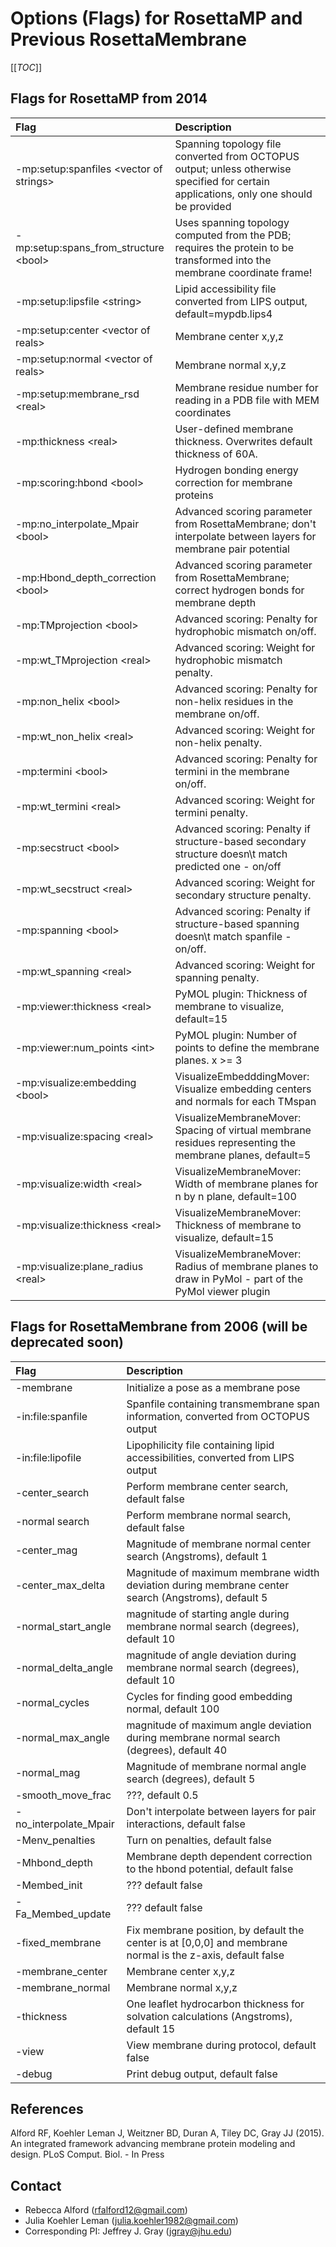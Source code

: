 # Options (Flags) for RosettaMP and Previous RosettaMembrane

[[_TOC_]]

## Flags for RosettaMP from 2014

|**Flag**|**Description**|
|:-------|:--------------|
|-mp:setup:spanfiles \<vector of strings\>| Spanning topology file converted from OCTOPUS output; unless otherwise specified for certain applications, only one should be provided| |
|-mp:setup:spans_from_structure \<bool\>| Uses spanning topology computed from the PDB; requires the protein to be transformed into the membrane coordinate frame!||
|-mp:setup:lipsfile \<string\>| Lipid accessibility file converted from LIPS output, default=mypdb.lips4| |
|-mp:setup:center \<vector of reals\>| Membrane center x,y,z||
|-mp:setup:normal \<vector of reals\>| Membrane normal x,y,z| |
|-mp:setup:membrane_rsd \<real\>| Membrane residue number for reading in a PDB file with MEM coordinates|
|-mp:thickness \<real\>| User-defined membrane thickness. Overwrites default thickness of 60A.|
|-mp:scoring:hbond \<bool\>| Hydrogen bonding energy correction for membrane proteins|
|-mp:no_interpolate_Mpair \<bool\>| Advanced scoring parameter from RosettaMembrane; don't interpolate between layers for membrane pair potential|
|-mp:Hbond_depth_correction \<bool\>| Advanced scoring parameter from RosettaMembrane; correct hydrogen bonds for membrane depth|
|-mp:TMprojection \<bool\>| Advanced scoring: Penalty for hydrophobic mismatch on/off.|
|-mp:wt_TMprojection \<real\>| Advanced scoring: Weight for hydrophobic mismatch penalty.|
|-mp:non_helix \<bool\>| Advanced scoring: Penalty for non-helix residues in the membrane on/off.|
|-mp:wt_non_helix \<real\>| Advanced scoring: Weight for non-helix penalty. |
|-mp:termini \<bool\>| Advanced scoring: Penalty for termini in the membrane on/off.|
|-mp:wt_termini \<real\>| Advanced scoring: Weight for termini penalty.|
|-mp:secstruct \<bool\>| Advanced scoring: Penalty if structure-based secondary structure doesn\t match predicted one - on/off|
|-mp:wt_secstruct \<real\>| Advanced scoring: Weight for secondary structure penalty.|
|-mp:spanning \<bool\>| Advanced scoring: Penalty if structure-based spanning doesn\t match spanfile - on/off.|
|-mp:wt_spanning \<real\>| Advanced scoring: Weight for spanning penalty.|
|-mp:viewer:thickness \<real\>| PyMOL plugin: Thickness of membrane to visualize, default=15 |
|-mp:viewer:num_points \<int\>| PyMOL plugin: Number of points to define the membrane planes. x \>= 3 |
|-mp:visualize:embedding \<bool\>| VisualizeEmbedddingMover: Visualize embedding centers and normals for each TMspan |
|-mp:visualize:spacing \<real\>| VisualizeMembraneMover: Spacing of virtual membrane residues representing the membrane planes, default=5 |
|-mp:visualize:width \<real\>| VisualizeMembraneMover: Width of membrane planes for n by n plane, default=100 |
|-mp:visualize:thickness \<real\>| VisualizeMembraneMover: Thickness of membrane to visualize, default=15 |
|-mp:visualize:plane_radius \<real\>| VisualizeMembraneMover: Radius of membrane planes to draw in PyMol - part of the PyMol viewer plugin |

## Flags for RosettaMembrane from 2006 (will be deprecated soon)

|**Flag**|**Description**|
|:-------|:--------------|
|-membrane <boolean>|Initialize a pose as a membrane pose|
|-in:file:spanfile <string>|Spanfile containing transmembrane span information, converted from OCTOPUS output|
|-in:file:lipofile <string>|Lipophilicity file containing lipid accessibilities, converted from LIPS output|
|-center_search <bool>|Perform membrane center search, default false|
|-normal search <bool>|Perform membrane normal search, default false|
|-center_mag <real>|Magnitude of membrane normal center search (Angstroms), default 1|
|-center_max_delta <int>|Magnitude of maximum membrane width deviation during membrane center search (Angstroms), default 5|
|-normal_start_angle <int>|magnitude of starting angle during membrane normal search (degrees), default 10|
|-normal_delta_angle <int>|magnitude of angle deviation during membrane normal search (degrees), default 10|
|-normal_cycles <int>|Cycles for finding good embedding normal, default 100|
|-normal_max_angle <int>|magnitude of maximum angle deviation during membrane normal search (degrees), default 40|
|-normal_mag <real>|Magnitude of membrane normal angle search (degrees), default 5|
|-smooth_move_frac <real>|???, default 0.5|
|-no_interpolate_Mpair <boolean>|Don't interpolate between layers for pair interactions, default false|
|-Menv_penalties <bool>|Turn on penalties, default false|
|-Mhbond_depth <bool>|Membrane depth dependent correction to the hbond potential, default false|
|-Membed_init <bool>|??? default false|
|-Fa_Membed_update <bool>|??? default false|
|-fixed_membrane <bool>|Fix membrane position, by default the center is at [0,0,0] and membrane normal is the z-axis, default false|
|-membrane_center <vector of reals>|Membrane center x,y,z|
|-membrane_normal <vector of reals>|Membrane normal x,y,z|
|-thickness <real>|One leaflet hydrocarbon thickness for solvation calculations (Angstroms), default 15|
|-view <bool>|View membrane during protocol, default false|
|-debug <bool>|Print debug output, default false|


## References

Alford RF, Koehler Leman J, Weitzner BD, Duran A, Tiley DC, Gray JJ (2015). An integrated framework advancing membrane protein modeling and design. PLoS Comput. Biol. - In Press


## Contact

- Rebecca Alford ([rfalford12@gmail.com](rfalford12@gmail.com))
- Julia Koehler Leman ([julia.koehler1982@gmail.com](julia.koehler1982@gmail.com))
- Corresponding PI: Jeffrey J. Gray ([jgray@jhu.edu](jgray@jhu.edu))
